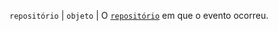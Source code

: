 `repositório` | `objeto` | O [`repositório`](/rest/reference/repos#get-a-repository) em que o evento ocorreu.

